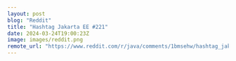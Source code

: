 ```yaml
---
layout: post
blog: "Reddit"
title: "Hashtag Jakarta EE #221"
date: 2024-03-24T19:00:23Z
image: images/reddit.png
remote_url: "https://www.reddit.com/r/java/comments/1bmsehw/hashtag_jakarta_ee_221/"
---
```

